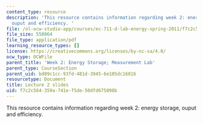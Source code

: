 ```yaml
---
content_type: resource
description: 'This resource contains information regarding week 2: energy storage,
  ouput and efficiency. '
file: /ol-ocw-studio-app/courses/ec-711-d-lab-energy-spring-2011/f7c2c564359a741ef5de50dfd675098b_MITEC_711S11_lec02.pdf
file_size: 558064
file_type: application/pdf
learning_resource_types: []
license: https://creativecommons.org/licenses/by-nc-sa/4.0/
ocw_type: OCWFile
parent_title: 'Week 2: Energy Storage; Measurement Lab'
parent_type: CourseSection
parent_uid: bd09c1cc-93fd-481d-3945-6e105dc16816
resourcetype: Document
title: Lecture 2 slides
uid: f7c2c564-359a-741e-f5de-50dfd675098b
---
```

This resource contains information regarding week 2: energy storage, ouput and efficiency. 